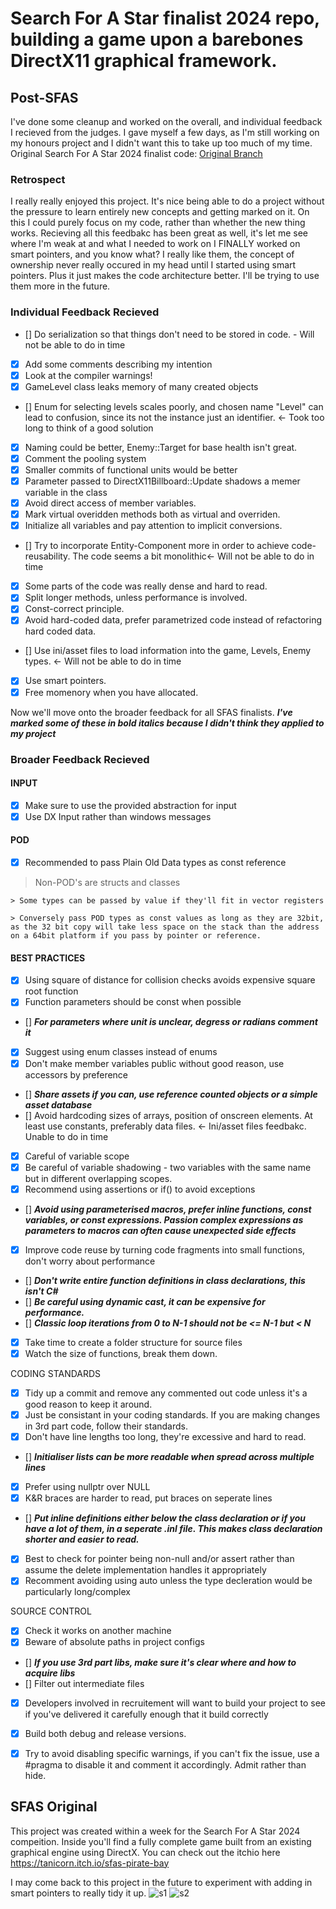 # Search For A Star finalist 2024 repo, building a game upon a barebones DirectX11 graphical framework.

## Post-SFAS
I've done some cleanup and worked on the overall, and individual feedback I recieved from the judges.
I gave myself a few days, as I'm still working on my honours project and I didn't want this to take up too much of my time.
Original Search For A Star 2024 finalist code: [Original Branch](https://github.com/TaniCorn/sfas-2024/tree/original)

### Retrospect
I really really enjoyed this project. It's nice being able to do a project without the pressure to learn entirely new concepts and getting marked on it. On this I could purely focus on my code, rather than whether the new thing works. 
Recieving all this feedbakc has been great as well, it's let me see where I'm weak at and what I needed to work on
I FINALLY worked on smart pointers, and you know what? I really like them, the concept of ownership never really occured in my head until I started using smart pointers. Plus it just makes the code architecture better. I'll be trying to use them more in the future.


### Individual Feedback Recieved
 - [] Do serialization so that things don't need to be stored in code. - Will not be able to do in time
 - [x] Add some comments describing my intention
 - [x] Look at the compiler warnings!
 - [x] GameLevel class leaks memory of many created objects
 - [] Enum for selecting levels scales poorly, and chosen name "Level" can lead to confusion, since its not the instance just an identifier. <- Took too long to think of a good solution
 - [x] Naming could be better, Enemy::Target for base health isn't great.
 - [x] Comment the pooling system
 - [x] Smaller commits of functional units would be better
 - [x] Parameter passed to DirectX11Billboard::Update shadows a memer variable in the class
 - [x] Avoid direct access of member variables.
 - [x] Mark virtual overidden methods both as virtual and overriden.
 - [x] Initialize all variables and pay attention to implicit conversions.
 - [] Try to incorporate Entity-Component more in order to achieve code-reusability. The code seems a bit monolithic<- Will not be able to do in time
 - [x] Some parts of the code was really dense and hard to read.
 - [x] Split longer methods, unless performance is involved.
 - [x] Const-correct principle.
 - [x] Avoid hard-coded data, prefer parametrized code instead of refactoring hard coded data.
 - [] Use ini/asset files to load information into the game, Levels, Enemy types. <- Will not be able to do in time
 - [x] Use smart pointers.
 - [x] Free momenory when you have allocated.

Now we'll move onto the broader feedback for all SFAS finalists. **_I've marked some of these in bold italics because I didn't think they applied to my project_**

### Broader Feedback Recieved
#### INPUT
 - [x] Make sure to use the provided abstraction for input
 - [x] Use DX Input rather than windows messages

#### POD
 - [x] Recommended to pass Plain Old Data types as const reference
  > Non-POD's are structs and classes
> 
	> Some types can be passed by value if they'll fit in vector registers
> 
	> Conversely pass POD types as const values as long as they are 32bit, as the 32 bit copy will take less space on the stack than the address on a 64bit platform if you pass by pointer or reference.

#### BEST PRACTICES
 - [x] Using square of distance for collision checks avoids expensive square root function
 - [x] Function parameters should be const when possible
 - [] **_For parameters where unit is unclear, degress or radians comment it_**
 - [x] Suggest using enum classes instead of enums
 - [x] Don't make member variables public without good reason, use accessors by preference
 - [] **_Share assets if you can, use reference counted objects or a simple asset database_**
 - [] Avoid hardcoding sizes of arrays, position of onscreen elements. At least use constants, preferably data files. <- Ini/asset files feedbakc. Unable to do in time
 - [x] Careful of variable scope
 - [x] Be careful of variable shadowing - two variables with the same name but in different overlapping scopes.
 - [x] Recommend using assertions or if() to avoid exceptions
 - [] **_Avoid using parameterised macros, prefer inline functions, const variables, or const expressions. Passion complex expressions as parameters to macros can often cause unexpected side effects_**
 - [x] Improve code reuse by turning code fragments into small functions, don't worry about performance
 - [] **_Don't write entire function definitions in class declarations, this isn't C#_**
 - [] **_Be careful using dynamic cast, it can be expensive for performance._**
 - [] **_Classic loop iterations from 0 to N-1 should not be <= N-1 but < N_**
 - [x] Take time to create a folder structure for source files
 - [x] Watch the size of functions, break them down.

CODING STANDARDS
 - [x] Tidy up a commit and remove any commented out code unless it's a good reason to keep it around.
 - [x] Just be consistant in your coding standards. If you are making changes in 3rd part code, follow their standards.
 - [x] Don't have line lengths too long, they're excessive and hard to read.
 - [] **_Initialiser lists can be more readable when spread across multiple lines_**
 - [x] Prefer using nullptr over NULL
 - [x] K&R braces are harder to read, put braces on seperate lines
 - [] **_Put inline definitions either below the class declaration or if you have a lot of them, in a seperate .inl file. This makes class declaration shorter and easier to read._**
 - [x] Best to check for pointer being non-null and/or assert rather than assume the delete implementation handles it appropriately
 - [x] Recomment avoiding using auto unless the type decleration would be particularly long/complex

SOURCE CONTROL
 - [x] Check it works on another machine
 - [x] Beware of absolute paths in project configs
 - [] **_If you use 3rd part libs, make sure it's clear where and how to acquire libs_**
 - [] Filter out intermediate files 
 - [x] Developers involved in recruitement will want to build your project to see if you've delivered it carefully enough that it build correctly
 - [x] Build both debug and release versions.
 - [x] Try to avoid disabling specific warnings, if you can't fix the issue, use a #pragma to disable it and comment it accordingly. Admit rather than hide.



## SFAS Original
This project was created within a week for the Search For A Star 2024 compeition. 
Inside you'll find a fully complete game built from an existing graphical engine using DirectX.
You can check out the itchio here https://tanicorn.itch.io/sfas-pirate-bay

I may come back to this project in the future to experiment with adding in smart pointers to really tidy it up.
![s1](https://github.com/TaniCorn/sfas-2024/assets/63819551/5530efd9-c82e-4348-bd4d-9bd755cf49b3)
![s2](https://github.com/TaniCorn/sfas-2024/assets/63819551/ca5059bc-62ff-4f54-8087-4148ab5d9205)
